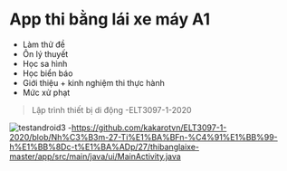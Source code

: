 # App thi bằng lái xe máy A1
- Làm thử đề
- Ôn lý thuyết
- Học sa hình
- Học biển báo
- Giới thiệu + kinh nghiệm thi thực hành
- Mức xử phạt

> Lập trình thiết bị di động 
-ELT3097-1-2020


![testandroid3](https://user-images.githubusercontent.com/71003340/96098525-6b51c300-0efc-11eb-8831-5466e8e6edbb.gif)
-https://github.com/kakarotvn/ELT3097-1-2020/blob/Nh%C3%B3m-27-Ti%E1%BA%BFn-%C4%91%E1%BB%99-h%E1%BB%8Dc-t%E1%BA%ADp/27/thibanglaixe-master/app/src/main/java/ui/MainActivity.java
